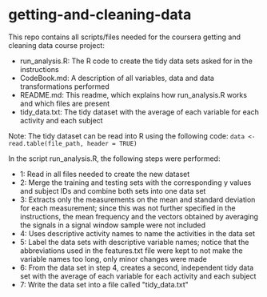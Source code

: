 # getting-and-cleaning-data
This repo contains all scripts/files needed for the coursera getting and cleaning data course project:
- run_analysis.R: The R code to create the tidy data sets asked for in the instructions
- CodeBook.md: A description of all variables, data and data transformations performed
- README.md: This readme, which explains how run_analysis.R works and which files are present
- tidy_data.txt: The tidy dataset with the average of each variable for each activity and each subject

Note: The tidy dataset can be read into R using the following code:
`data <- read.table(file_path, header = TRUE)`

In the script run_analysis.R, the following steps were performed:
- 1: Read in all files needed to create the new dataset
- 2: Merge the training and testing sets with the corresponding y values and subject IDs and combine both sets into one data set
- 3: Extracts only the measurements on the mean and standard deviation for each measurement; since this was not further specified in the instructions, the mean frequency and the vectors obtained by averaging the signals in a signal window sample were not included
- 4: Uses descriptive activity names to name the activities in the data set
- 5: Label the data sets with descriptive variable names; notice that the abbreviations used in the features.txt file were kept to not make the variable names too long, only minor changes were made
- 6: From the data set in step 4, creates a second, independent tidy data set with the average of each variable for each activity and each subject
- 7: Write the data set into a file called "tidy_data.txt"
    




